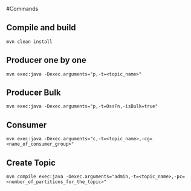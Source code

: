 #Commands

## Compile and build
```
mvn clean install
```

## Producer one by one
```
mvn exec:java -Dexec.arguments="p,-t=<topic_name>"
```

## Producer Bulk

```
mvn exec:java -Dexec.arguments="p,-t=OssFn,-isBulk=true"
```

## Consumer 

```
mvn exec:java -Dexec.arguments="c,-t=<topic_name>,-cg=<name_of_consumer_group>"
```

## Create Topic
```
mvn compile exec:java -Dexec.arguments="admin,-t=<topic_name>,-pc=<number_of_partitions_for_the_topic>"
```